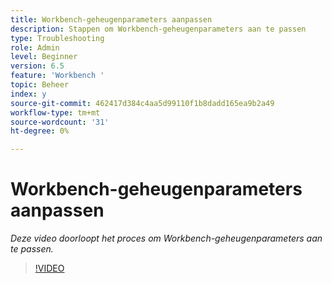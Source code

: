 ```yaml
---
title: Workbench-geheugenparameters aanpassen
description: Stappen om Workbench-geheugenparameters aan te passen
type: Troubleshooting
role: Admin
level: Beginner
version: 6.5
feature: 'Workbench '
topic: Beheer
index: y
source-git-commit: 462417d384c4aa5d99110f1b8dadd165ea9b2a49
workflow-type: tm+mt
source-wordcount: '31'
ht-degree: 0%

---
```




# Workbench-geheugenparameters aanpassen

*Deze video doorloopt het proces om Workbench-geheugenparameters aan te passen.*

>[!VIDEO](https://video.tv.adobe.com/v/335509?quality=9&learn=on)
